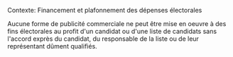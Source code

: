 Contexte: Financement et plafonnement des dépenses électorales

Aucune forme de publicité commerciale ne peut être mise en oeuvre à des fins électorales au profit d'un candidat ou d'une liste de candidats sans l'accord exprès du candidat, du responsable de la liste ou de leur représentant dûment qualifiés.
